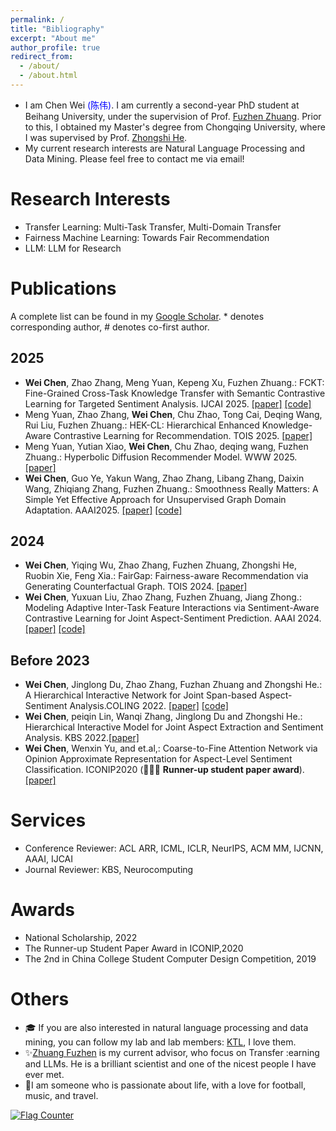 ```yaml
---
permalink: /
title: "Bibliography"
excerpt: "About me"
author_profile: true
redirect_from: 
  - /about/
  - /about.html
---
```


- I am Chen Wei <span style="color:blue">(陈伟)</span>. I am currently a second-year PhD student at Beihang University, under the supervision of Prof. [Fuzhen Zhuang](https://fuzhenzhuang.github.io/). Prior to this, I obtained my Master's degree from Chongqing University, where I was supervised by Prof. [Zhongshi He](https://faculty.cqu.edu.cn/ZhongshiHe/zh_CN/index.htm).
- My current research interests are Natural Language Processing and  Data Mining. Please feel free to contact me via email!

Research Interests
======
- Transfer Learning: Multi-Task Transfer, Multi-Domain Transfer
- Fairness Machine Learning: Towards Fair Recommendation
- LLM: LLM for Research


Publications
======
 A complete list can be found in my [Google Scholar](https://scholar.google.com/citations?user=9CbQR44AAAAJ&hl=en). * denotes corresponding author, # denotes co-first author.

2025
---
- **Wei Chen**, Zhao Zhang, Meng Yuan, Kepeng Xu, Fuzhen Zhuang.: FCKT: Fine-Grained Cross-Task Knowledge Transfer with Semantic Contrastive Learning for Targeted Sentiment Analysis. IJCAI 2025. [[paper]](https://github.com/cwei01/) [[code]](https://github.com/cwei01/)
- Meng Yuan, Zhao Zhang, **Wei Chen**, Chu Zhao, Tong Cai, Deqing Wang, Rui Liu, Fuzhen Zhuang.: HEK-CL: Hierarchical Enhanced Knowledge-Aware Contrastive Learning for Recommendation. TOIS 2025. [[paper]](https://dl.acm.org/doi/10.1145/3728463)
- Meng Yuan, Yutian Xiao, **Wei Chen**, Chu Zhao, deqing wang, Fuzhen Zhuang.: Hyperbolic Diffusion Recommender Model. WWW 2025. [[paper]](https://arxiv.org/html/2504.01541v1)
- **Wei Chen**,  Guo Ye, Yakun Wang, Zhao Zhang, Libang Zhang, Daixin Wang, Zhiqiang Zhang, Fuzhen Zhuang.: Smoothness Really Matters: A Simple Yet Effective Approach for Unsupervised Graph Domain Adaptation. AAAI2025. [[paper]](https://arxiv.org/abs/2412.11654) [[code]](https://github.com/cwei01/TDSS)

2024
---

- **Wei Chen**, Yiqing Wu, Zhao Zhang, Fuzhen Zhuang, Zhongshi He, Ruobin Xie, Feng Xia.: FairGap: Fairness-aware Recommendation via Generating Counterfactual Graph. TOIS 2024. [[paper]](https://dl.acm.org/doi/10.1145/3638352)
- **Wei Chen**, Yuxuan Liu, Zhao Zhang, Fuzhen Zhuang, Jiang Zhong.: Modeling Adaptive Inter-Task Feature Interactions via Sentiment-Aware Contrastive Learning for Joint Aspect-Sentiment Prediction. AAAI 2024. [[paper]](https://ojs.aaai.org/index.php/AAAI/article/view/29731) [[code]](https://github.com/sugarfreeLiuYuXuan/AIFI-for-ABSA)

Before 2023
---

- **Wei Chen**, Jinglong Du, Zhao Zhang, Fuzhan Zhuang and Zhongshi He.: A Hierarchical Interactive Network for Joint Span-based Aspect-Sentiment Analysis.COLING 2022. [[paper]](https://aclanthology.org/2022.coling-1.611/) [[code]](cwei01/hi-asa)
- **Wei Chen**, peiqin Lin, Wanqi Zhang, Jinglong Du and Zhongshi He.: Hierarchical Interactive Model for Joint Aspect Extraction and Sentiment Analysis. KBS 2022.[[paper]](https://www.sciencedirect.com/science/article/abs/pii/S095070512200925X)
- **Wei Chen**, Wenxin Yu, and et.al,: Coarse-to-Fine Attention Network via Opinion Approximate Representation for Aspect-Level Sentiment Classification. ICONIP2020 (🎉🎉🎉 **Runner-up student paper award**).[[paper]](https://link.springer.com/chapter/10.1007/978-3-030-63830-6_59)


Services
======
- Conference Reviewer: ACL ARR, ICML, ICLR, NeurIPS, ACM MM, IJCNN, AAAI, IJCAI
- Journal Reviewer: KBS, Neurocomputing


Awards
======
- National Scholarship, 2022
- The Runner-up Student Paper Award in ICONIP,2020
- The 2nd in China College Student Computer Design Competition, 2019



Others
======
- 🎓 If you are also interested in natural language processing and data mining, you can follow my lab and lab members: [KTL](https://ktl.buaa.edu.cn/home), I love them.
- ✨[Zhuang Fuzhen](https://fuzhenzhuang.github.io/) is my current advisor, who focus on Transfer :earning and LLMs. He is a brilliant scientist and one of the nicest people I have ever met.
- 🌈I am someone who is passionate about life, with a love for football, music, and travel.

<a href="https://info.flagcounter.com/kvwb"><img src="https://s11.flagcounter.com/count/kvwb/bg_FFFFFF/txt_000000/border_CCCCCC/columns_5/maxflags_15/viewers_0/labels_0/pageviews_0/flags_0/percent_0/" alt="Flag Counter" border="0"></a>
